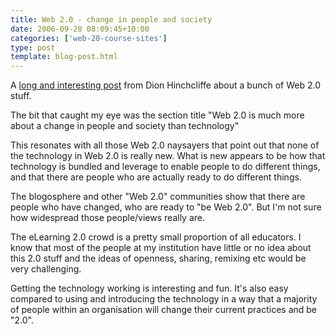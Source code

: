 ```yaml
---
title: Web 2.0 - change in people and society
date: 2006-09-28 08:09:45+10:00
categories: ['web-20-course-sites']
type: post
template: blog-post.html
---
```

A [long and interesting post](http://web2.wsj2.com/all_we_got_was_web_10_when_tim_bernerslee_actually_gave_us_w.htm) from Dion Hinchcliffe about a bunch of Web 2.0 stuff.

The bit that caught my eye was the section title "Web 2.0 is much more about a change in people and society than technology"

This resonates with all those Web 2.0 naysayers that point out that none of the technology in Web 2.0 is really new. What is new appears to be how that technology is bundled and leverage to enable people to do different things, and that there are people who are actually ready to do different things.

The blogosphere and other "Web 2.0" communities show that there are people who have changed, who are ready to "be Web 2.0". But I'm not sure how widespread those people/views really are.

The eLearning 2.0 crowd is a pretty small proportion of all educators. I know that most of the people at my institution have little or no idea about this 2.0 stuff and the ideas of openness, sharing, remixing etc would be very challenging.

Getting the technology working is interesting and fun. It's also easy compared to using and introducing the technology in a way that a majority of people within an organisation will change their current practices and be "2.0".